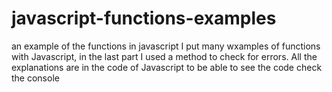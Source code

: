 # javascript-functions-examples
an example of the functions in javascript
I put many wxamples of functions with Javascript, 
in the last part I used a method to check for errors.
All the explanations are in the code of Javascript
to be able to see the code check the console
